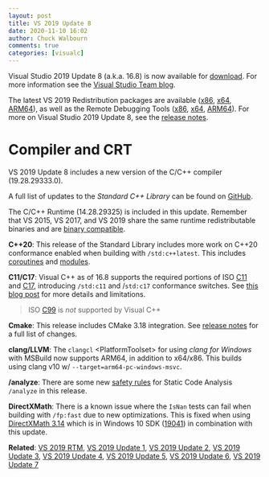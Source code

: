```yaml
---
layout: post
title: VS 2019 Update 8
date: 2020-11-10 16:02
author: Chuck Walbourn
comments: true
categories: [visualc]
---
```


Visual Studio 2019 Update 8 (a.k.a. 16.8) is now available for [download](https://visualstudio.microsoft.com/downloads/). For more information see the [Visual Studio Team blog](https://devblogs.microsoft.com/visualstudio/visual-studio-2019-v16-8/).
<!--more-->

The latest VS 2019 Redistribution packages are available ([x86](https://aka.ms/vs/16/release/VC_redist.x86.exe), [x64](https://aka.ms/vs/16/release/VC_redist.x64.exe), [ARM64](https://aka.ms/vs/16/release/VC_redist.arm64.exe)), as well as the Remote Debugging Tools ([x86](https://aka.ms/vs/16/release/RemoteTools.x86ret.enu.exe), [x64](https://aka.ms/vs/16/release/RemoteTools.amd64ret.enu.exe), [ARM64](https://aka.ms/vs/16/release/RemoteTools.arm64ret.enu.exe)). For more on Visual Studio 2019 Update 8, see the [release notes](https://docs.microsoft.com/en-us/visualstudio/releases/2019/release-notes).

<h1>Compiler and CRT</h1>

VS 2019 Update 8 includes a new version of the C/C++ compiler (19.28.29333.0).

A full list of updates to the *Standard C++ Library* can be found on [GitHub](https://github.com/microsoft/STL/wiki/Changelog#vs-2019-168).

The C/C++ Runtime (14.28.29325) is included in this update. Remember that VS 2015, VS 2017, and VS 2019 share the same runtime redistributable binaries and are [binary compatible](https://docs.microsoft.com/en-us/cpp/porting/binary-compat-2015-2017).

<strong>C++20</strong>: This release of the Standard Library includes more work on C++20 conformance enabled when building with ``/std:c++latest``. This includes [coroutines](https://devblogs.microsoft.com/cppblog/c-coroutines-in-visual-studio-2019-version-16-8/) and [modules](https://devblogs.microsoft.com/cppblog/standard-c20-modules-support-with-msvc-in-visual-studio-2019-version-16-8/).

<strong>C11/C17</strong>: Visual C++ as of 16.8 supports the required portions of ISO [C11](https://en.wikipedia.org/wiki/C11_%28C_standard_revision%29) and [C17](https://en.wikipedia.org/wiki/C17_(C_standard_revision)), introducing ``/std:c11`` and /``std:c17`` conformance switches. See [this blog post](https://devblogs.microsoft.com/cppblog/c11-and-c17-standard-support-arriving-in-msvc/) for more details and limitations.

> ISO [C99](https://en.wikipedia.org/wiki/C99) is *not*  supported by Visual C++

<strong>Cmake</strong>: This release includes CMake 3.18 integration. See [release notes](https://cmake.org/cmake/help/v3.18/release/3.18.html) for a full list of changes.

<strong>clang/LLVM</strong>: The ``clangcl`` &lt;PlatformToolset&gt; for using *clang for Windows* with MSBuild now supports ARM64, in addition to x64/x86. This builds using clang v10 w/ ``--target=arm64-pc-windows-msvc``.

<strong>/analyze</strong>: There are some new [safety rules](https://devblogs.microsoft.com/cppblog/even-more-new-safety-rules-in-c-code-analysis/) for Static Code Analysis ``/analyze`` in this release.

<strong>DirectXMath</strong>: There is a known issue where the <code>IsNan</code> tests can fail when building with <code>/fp:fast</code> due to new optimizations. This is fixed when using [DirectXMath 3.14](https://walbourn.github.io/directxmath-3.14/) which is in Windows 10 SDK ([19041](https://walbourn.github.io/windows-10-may-2020-update-sdk/)) in combination with this update.

<strong>Related</strong>: <a href="https://walbourn.github.io/visual-studio-2019/">VS 2019 RTM</a>, <a href="https://walbourn.github.io/vs-2019-update-1/">VS 2019 Update 1</a>, <a href="https://walbourn.github.io/vs-2019-update-2/">VS 2019 Update 2</a>, <a href="https://walbourn.github.io/vs-2019-update-3/">VS 2019 Update 3</a>, <a href="https://walbourn.github.io/vs-2019-update-4/">VS 2019 Update 4</a>, <a href="https://walbourn.github.io/vs-2019-update-5/">VS 2019 Update 5</a>, <a href="https://walbourn.github.io/vs-2019-update-6/">VS 2019 Update 6</a>, <a href="https://walbourn.github.io/vs-2019-update-7/">VS 2019 Update 7</a>
